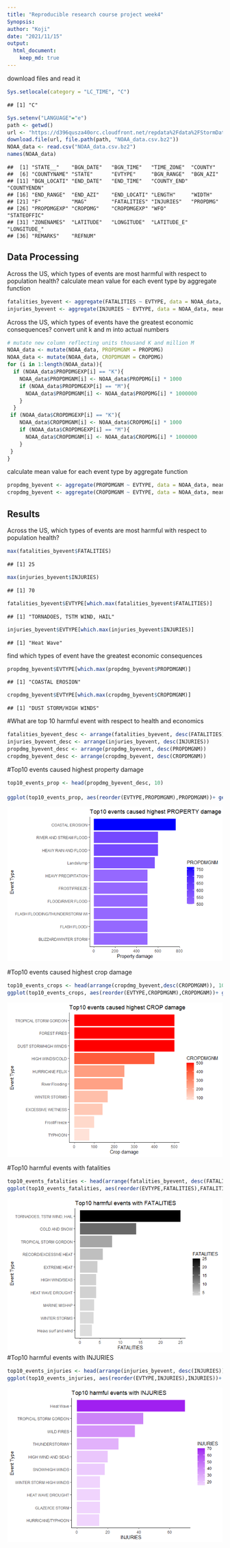 ```yaml
---
title: "Reproducible research course project week4"
Synopsis: 
author: "Koji"
date: "2021/11/15"
output: 
  html_document: 
    keep_md: true
---
```




download files and read it

```r
Sys.setlocale(category = "LC_TIME", "C")
```

```
## [1] "C"
```

```r
Sys.setenv("LANGUAGE"="e")
path <- getwd()
url <- "https://d396qusza40orc.cloudfront.net/repdata%2Fdata%2FStormData.csv.bz2"
download.file(url, file.path(path, "NOAA_data.csv.bz2"))
NOAA_data <- read.csv("NOAA_data.csv.bz2")
names(NOAA_data)
```

```
##  [1] "STATE__"    "BGN_DATE"   "BGN_TIME"   "TIME_ZONE"  "COUNTY"    
##  [6] "COUNTYNAME" "STATE"      "EVTYPE"     "BGN_RANGE"  "BGN_AZI"   
## [11] "BGN_LOCATI" "END_DATE"   "END_TIME"   "COUNTY_END" "COUNTYENDN"
## [16] "END_RANGE"  "END_AZI"    "END_LOCATI" "LENGTH"     "WIDTH"     
## [21] "F"          "MAG"        "FATALITIES" "INJURIES"   "PROPDMG"   
## [26] "PROPDMGEXP" "CROPDMG"    "CROPDMGEXP" "WFO"        "STATEOFFIC"
## [31] "ZONENAMES"  "LATITUDE"   "LONGITUDE"  "LATITUDE_E" "LONGITUDE_"
## [36] "REMARKS"    "REFNUM"
```
## Data Processing
Across the US, which types of events are most harmful with respect to population health?
calculate mean value for each event type by aggregate function

```r
fatalities_byevent <- aggregate(FATALITIES ~ EVTYPE, data = NOAA_data, mean, na.rm = TRUE)
injuries_byevent <- aggregate(INJURIES ~ EVTYPE, data = NOAA_data, mean, na.rm = TRUE)
```

Across the US, which types of events have the greatest economic consequences?
convert unit k and m into actual numbers

```r
# mutate new column reflecting units thousand K and million M
NOAA_data <- mutate(NOAA_data, PROPDMGNM = PROPDMG)
NOAA_data <- mutate(NOAA_data, CROPDMGNM = CROPDMG)
for (i in 1:length(NOAA_data)){
  if (NOAA_data$PROPDMGEXP[i] == "K"){
    NOAA_data$PROPDMGNM[i] <- NOAA_data$PROPDMG[i] * 1000
    if (NOAA_data$PROPDMGEXP[i] == "M"){
      NOAA_data$PROPDMGNM[i] <- NOAA_data$PROPDMG[i] * 1000000
    }
  }
 if (NOAA_data$CROPDMGEXP[i] == "K"){
    NOAA_data$CROPDMGNM[i] <- NOAA_data$CROPDMG[i] * 1000
    if (NOAA_data$CROPDMGEXP[i] == "M"){
      NOAA_data$CROPDMGNM[i] <- NOAA_data$CROPDMG[i] * 1000000
    }
 }
}
```

calculate mean value for each event type by aggregate function

```r
propdmg_byevent <- aggregate(PROPDMGNM ~ EVTYPE, data = NOAA_data, mean, na.rm = TRUE)
cropdmg_byevent <- aggregate(CROPDMGNM ~ EVTYPE, data = NOAA_data, mean, na.rm = TRUE)
```


## Results
Across the US, which types of events are most harmful with respect to population health?

```r
max(fatalities_byevent$FATALITIES)
```

```
## [1] 25
```

```r
max(injuries_byevent$INJURIES)
```

```
## [1] 70
```

```r
fatalities_byevent$EVTYPE[which.max(fatalities_byevent$FATALITIES)]
```

```
## [1] "TORNADOES, TSTM WIND, HAIL"
```

```r
injuries_byevent$EVTYPE[which.max(injuries_byevent$INJURIES)]
```

```
## [1] "Heat Wave"
```

find which types of event have the greatest economic consequences

```r
propdmg_byevent$EVTYPE[which.max(propdmg_byevent$PROPDMGNM)]
```

```
## [1] "COASTAL EROSION"
```

```r
cropdmg_byevent$EVTYPE[which.max(cropdmg_byevent$CROPDMGNM)]
```

```
## [1] "DUST STORM/HIGH WINDS"
```

#What are top 10 harmful event with respect to health and economics

```r
fatalities_byevent_desc <- arrange(fatalities_byevent, desc(FATALITIES))
injuries_byevent_desc <- arrange(injuries_byevent, desc(INJURIES))
propdmg_byevent_desc <- arrange(propdmg_byevent, desc(PROPDMGNM))
cropdmg_byevent_desc <- arrange(cropdmg_byevent, desc(CROPDMGNM))
```

#Top10 events caused highest property damage

```r
top10_events_prop <- head(propdmg_byevent_desc, 10)

ggplot(top10_events_prop, aes(reorder(EVTYPE,PROPDMGNM),PROPDMGNM))+ geom_col(aes(fill = PROPDMGNM)) + scale_fill_gradient2(low = "white", high = "blue") + coord_flip() + theme_classic() + labs(y = "Property damage", x = "Event Type") + ggtitle("Top10 events caused highest PROPERTY damage")
```

![](Reporoducible-research-week4_files/figure-html/unnamed-chunk-8-1.png)<!-- -->

#Top10 events caused highest crop damage


```r
top10_events_crops <- head(arrange(cropdmg_byevent,desc(CROPDMGNM)), 10)
ggplot(top10_events_crops, aes(reorder(EVTYPE,CROPDMGNM),CROPDMGNM))+ geom_col(aes(fill = CROPDMGNM)) + scale_fill_gradient2(low = "white", high = "red") + coord_flip() + theme_classic() + labs(y = "Crop damage", x = "Event Type") + ggtitle("Top10 events caused highest CROP damage")
```

![](Reporoducible-research-week4_files/figure-html/unnamed-chunk-9-1.png)<!-- -->

#Top10 harmful events with fatalities


```r
top10_events_fatalities <- head(arrange(fatalities_byevent, desc(FATALITIES)), 10)
ggplot(top10_events_fatalities, aes(reorder(EVTYPE,FATALITIES),FATALITIES))+ geom_col(aes(fill = FATALITIES)) + scale_fill_gradient2(low = "white", high = "black") + coord_flip() + theme_classic() + labs(y = "FATALITIES", x = "Event Type") + ggtitle("Top10 harmful events with FATALITIES")
```

![](Reporoducible-research-week4_files/figure-html/unnamed-chunk-10-1.png)<!-- -->
#Top10 harmful events with INJURIES


```r
top10_events_injuries <- head(arrange(injuries_byevent, desc(INJURIES)), 10)
ggplot(top10_events_injuries, aes(reorder(EVTYPE,INJURIES),INJURIES))+ geom_col(aes(fill = INJURIES)) + scale_fill_gradient2(low = "white", high = "purple") + coord_flip() + theme_classic() + labs(y = "INJURIES", x = "Event Type") + ggtitle("Top10 harmful events with INJURIES")
```

![](Reporoducible-research-week4_files/figure-html/unnamed-chunk-11-1.png)<!-- -->
